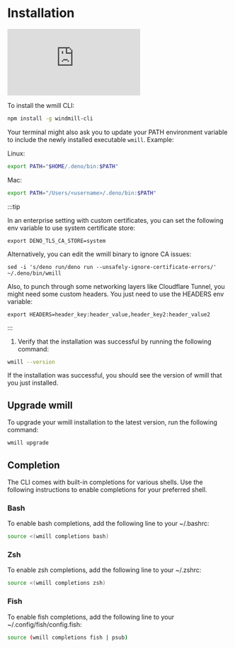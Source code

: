 # Installation

<iframe
    style={{ aspectRatio: '16/9' }}
    src="https://www.youtube.com/embed/w2HVTlR2QDI"
    title="YouTube video player"
    frameBorder="0"
    allow="accelerometer; autoplay; clipboard-write; encrypted-media; gyroscope; picture-in-picture; web-share"
    allowFullScreen
    className="border-2 rounded-lg object-cover w-full dark:border-gray-800"
></iframe>

<br/>

To install the wmill CLI:

```bash
npm install -g windmill-cli
```

Your terminal might also ask you to update your PATH environment variable to include the newly installed executable `wmill`. Example:

Linux:

```bash
export PATH="$HOME/.deno/bin:$PATH"
```

Mac:

```bash
export PATH="/Users/<username>/.deno/bin:$PATH"
```

:::tip

In an enterprise setting with custom certificates, you can set the following env variable to use system certificate store:

```
export DENO_TLS_CA_STORE=system
```

Alternatively, you can edit the wmill binary to ignore CA issues:

```
sed -i 's/deno run/deno run --unsafely-ignore-certificate-errors/' ~/.deno/bin/wmill
```

Also, to punch through some networking layers like Cloudflare Tunnel, you might need some custom headers. You just need to use the HEADERS env variable:

```
export HEADERS=header_key:header_value,header_key2:header_value2
```

:::

1. Verify that the installation was successful by running the following command:

```bash
wmill --version
```

If the installation was successful, you should see the version of wmill that you just installed.

## Upgrade wmill

To upgrade your wmill installation to the latest version, run the following command:

```bash
wmill upgrade
```

## Completion

The CLI comes with built-in completions for various shells. Use the following instructions to enable completions for your preferred shell.

### Bash

To enable bash completions, add the following line to your ~/.bashrc:

```bash
source <(wmill completions bash)
```

### Zsh

To enable zsh completions, add the following line to your ~/.zshrc:

```bash
source <(wmill completions zsh)
```

### Fish

To enable fish completions, add the following line to your ~/.config/fish/config.fish:

```bash
source (wmill completions fish | psub)
```
